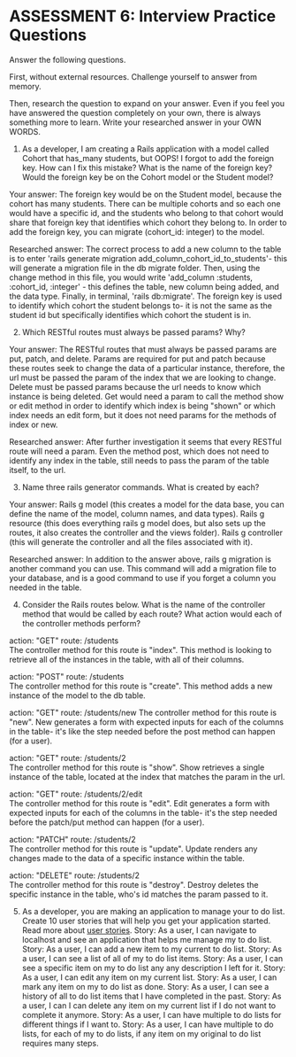 # ASSESSMENT 6: Interview Practice Questions
Answer the following questions.

First, without external resources. Challenge yourself to answer from memory.

Then, research the question to expand on your answer. Even if you feel you have answered the question completely on your own, there is always something more to learn. Write your researched answer in your OWN WORDS.

1. As a developer, I am creating a Rails application with a model called Cohort that has_many students, but OOPS! I forgot to add the foreign key. How can I fix this mistake? What is the name of the foreign key? Would the foreign key be on the Cohort model or the Student model?

  Your answer: The foreign key would be on the Student model, because the cohort has many students. There can be multiple cohorts and so each one would have a specific id, and the students who belong to that cohort would share that foreign key that identifies which cohort they belong to. In order to add the foreign key, you can migrate (cohort_id: integer) to the model.

  Researched answer: The correct process to add a new column to the table is to enter 'rails generate migration add_column_cohort_id_to_students'- this will generate a migration file in the db migrate folder. Then, using the change method in this file, you would write 'add_column :students, :cohort_id, :integer' - this defines the table, new column being added, and the data type. Finally, in terminal, 'rails db:migrate'. The foreign key is used to identify which cohort the student belongs to- it is not the same as the student id but specifically identifies which cohort the student is in.


2. Which RESTful routes must always be passed params? Why?

  Your answer: The RESTful routes that must always be passed params are put, patch, and delete. Params are required for put and patch because these routes seek to change the data of a particular instance, therefore, the url must be passed the param of the index that we are looking to change. Delete must be passed params because the url needs to know which instance is being deleted. Get would need a param to call the method show or edit method in order to identify which index is being "shown" or which index needs an edit form, but it does not need params for the methods of index or new.

  Researched answer: After further investigation it seems that every RESTful route will need a param. Even the method post, which does not need to identify any index in the table, still needs to pass the param of the table itself, to the url.



3. Name three rails generator commands. What is created by each?

  Your answer: Rails g model (this creates a model for the data base, you can define the name of the model, column names, and data types). Rails g resource (this does everything rails g model does, but also sets up the routes, it also creates the controller and the views folder). Rails g controller (this will generate the controller and all the files associated with it).

  Researched answer: In addition to the answer above, rails g migration is another command you can use. This command will add a migration file to your database, and is a good command to use if you forget a column you needed in the table.



4. Consider the Rails routes below. What is the name of the controller method that would be called by each route? What action would each of the controller methods perform?

action: "GET"    route: /students          
The controller method for this route is "index". This method is looking to retrieve all of the instances in the table, with all of their columns.

action: "POST"   route: /students       
The controller method for this route is "create". This method adds a new instance of the model to the db table.

action: "GET"    route: /students/new
The controller method for this route is "new". New generates a form with expected inputs for each of the columns in the table- it's like the step needed before the post method can happen (for a user).

action: "GET"    route: /students/2  
The controller method for this route is "show". Show retrieves a single instance of the table, located at the index that matches the param in the url.

action: "GET"    route: /students/2/edit    
The controller method for this route is "edit". Edit generates a form with expected inputs for each of the columns in the table- it's the step needed before the patch/put method can happen (for a user).

action: "PATCH"  route: /students/2      
The controller method for this route is "update". Update renders any changes made to the data of a specific instance within the table.

action: "DELETE" route: /students/2      
The controller method for this route is "destroy". Destroy deletes the specific instance in the table, who's id matches the param passed to it.



5. As a developer, you are making an application to manage your to do list. Create 10 user stories that will help you get your application started. Read more about [user stories](https://www.atlassian.com/agile/project-management/user-stories).
Story: As a user, I can navigate to localhost and see an application that helps me manage my to do list.
Story: As a user, I can add a new item to my current to do list.
Story: As a user, I can see a list of all of my to do list items.
Story: As a user, I can see a specific item on my to do list any any description I left for it.
Story: As a user, I can edit any item on my current list.
Story: As a user, I can mark any item on my to do list as done.
Story: As a user, I can see a history of all to do list items that I have completed in the past.
Story: As a user, I can I can delete any item on my current list if I do not want to complete it anymore.
Story: As a user, I can have multiple to do lists for different things if I want to.
Story: As a user, I can have multiple to do lists, for each of my to do lists, if any item on my original to do list requires many steps.
